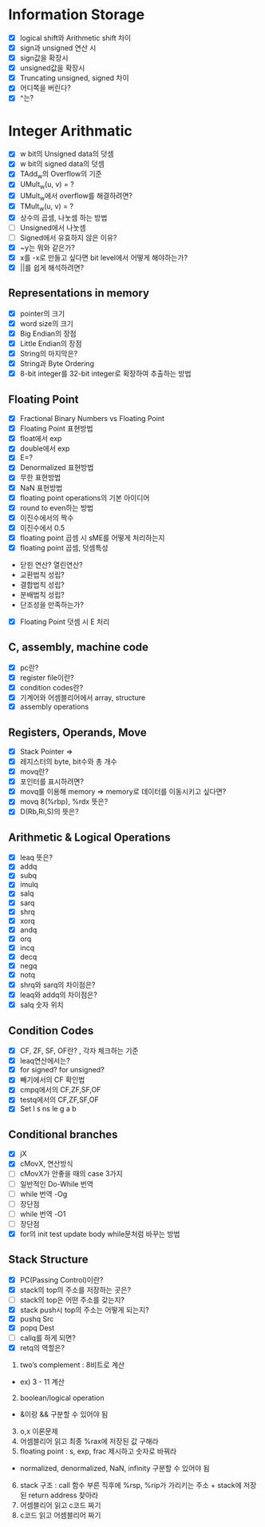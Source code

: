 # Information Storage
- [x] logical shift와 Arithmetic shift 차이
- [x] sign과 unsigned 연산 시
- [x] sign값을 확장시
- [x] unsigned값을 확장시
- [x] Truncating unsigned, signed 차이
- [x] 어디쪽을 버린다?
- [x] ^는?

# Integer Arithmatic
- [x] w bit의 Unsigned data의 덧셈
- [x] w bit의 signed data의 덧셈
- [x] TAdd<sub>w</sub>의 Overflow의 기준
- [x] UMult<sub>w</sub>(u, v) = ?
- [x] UMult<sub>w</sub>에서 overflow를 해결하려면?
- [x] TMult<sub>w</sub>(u, v) = ?
- [x] 상수의 곱셈, 나눗셈 하는 방법
- [ ] Unsigned에서 나눗셈
- [ ] Signed에서 유효하지 않은 이유?
- [x] ~y는 뭐와 같은가?
- [x] x를 -x로 만들고 싶다면 bit level에서 어떻게 해야하는가?
- [x] \|\|를 쉽게 해석하려면?

## Representations in memory
- [x] pointer의 크기
- [x] word size의 크기
- [x] Big Endian의 장점
- [x] Little Endian의 장점
- [x] String의 마지막은?
- [x] String과 Byte Ordering
- [x] 8-bit integer를 32-bit integer로 확장하여 추출하는 방법

## Floating Point
- [x] Fractional Binary Numbers vs Floating Point
- [x] Floating Point 표현방법
- [x] float에서 exp
- [x] double에서 exp
- [x] E=?
- [x] Denormalized 표현방법
- [x] 무한 표현방법
- [x] NaN 표현방법
- [x] floating point operations의 기본 아이디어
- [x] round to even하는 방법
- [x] 이진수에서의 짝수
- [x] 이진수에서 0.5
- [x] floating point 곱셈 시 sME를 어떻게 처리하는지
- [x] floating point 곱셈, 덧셈특성
- 닫힌 연산? 열린연산?
- 교환법칙 성립?
- 결합법칙 성립?
- 분배법칙 성립?
- 단조성을 만족하는가?
- [x] Floating Point 덧셈 시 E 처리

## C, assembly, machine code
- [x] pc란?
- [x] register file이란?
- [x] condition codes란?
- [x] 기계어와 어셈블리어에서 array, structure
- [x] assembly operations

## Registers, Operands, Move
- [x] Stack Pointer => 
- [x] 레지스터의 byte, bit수와 총 개수
- [x] movq란?
- [x] 포인터를 표시하려면?
- [x] movq를 이용해 memory => memory로 데이터를 이동시키고 싶다면?
- [x] movq 8(%rbp), %rdx 뜻은?
- [x] D(Rb,Ri,S)의 뜻은?

## Arithmetic & Logical Operations
- [x] leaq 뜻은?
- [x] addq
- [x] subq
- [x] imulq
- [x] salq
- [x] sarq
- [x] shrq
- [x] xorq
- [x] andq
- [x] orq
- [x] incq
- [x] decq
- [x] negq
- [x] notq
- [x] shrq와 sarq의 차이점은?
- [x] leaq와 addq의 차이점은?
- [x] salq 숫자 위치
## Condition Codes
- [x] CF, ZF, SF, OF란? , 각자 체크하는 기준
- [x] leaq연산에서는?
- [x] for signed? for unsigned?
- [x] 빼기에서의 CF 확인법
- [x] cmpq에서의 CF,ZF,SF,OF
- [x] testq에서의 CF,ZF,SF,OF
- [x] Set l s ns le g a b

## Conditional branches
- [x] jX
- [x] cMovX, 연산방식
- [ ] cMovX가 안좋을 때의 case 3가지
- [ ] 일반적인 Do-While 번역
- [ ] while 번역 -Og
- [ ] 장단점
- [ ] while 번역 -O1
- [ ] 장단점
- [x] for의 init test update body while문처럼 바꾸는 방법

## Stack Structure
- [x] PC(Passing Control)이란?
- [x] stack의 top의 주소를 저장하는 곳은?
- [ ] stack의 top은 어떤 주소를 갖는지?
- [x] stack push시 top의 주소는 어떻게 되는지?
- [x] pushq Src
- [x] popq Dest
- [ ] callq를 하게 되면?
- [x] retq의 역할은?

1. two’s complement : 8비트로 계산
- ex) 3 - 11 계산
2. boolean/logical operation 
- &이랑 && 구분할 수 있어야 됨
3. o,x 이론문제
4. 어셈블리어 읽고 최종 %rax에 저장된 값 구해라
5. floating point : s, exp, frac 제시하고 숫자로 바꿔라
- normalized, denormalized, NaN, infinity 구분할 수 있어야 됨
6. stack 구조 : call 함수 부른 직후에 %rsp, %rip가 가리키는 주소 + stack에 저장된 return address 찾아라
7. 어셈블리어 읽고 c코드 짜기
8. c코드 읽고 어셈블리어 짜기